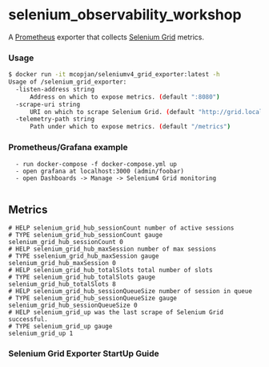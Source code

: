 # selenium_observability_workshop

A [Prometheus](https://prometheus.io/) exporter that collects [Selenium Grid](http://www.seleniumhq.org/projects/grid/) metrics.

### Usage

```sh
$ docker run -it mcopjan/seleniumv4_grid_exporter:latest -h
Usage of /selenium_grid_exporter:
  -listen-address string
      Address on which to expose metrics. (default ":8080")
  -scrape-uri string
      URI on which to scrape Selenium Grid. (default "http://grid.local")
  -telemetry-path string
      Path under which to expose metrics. (default "/metrics")
```

### Prometheus/Grafana example

```
  - run docker-compose -f docker-compose.yml up
  - open grafana at localhost:3000 (admin/foobar)
  - open Dashboards -> Manage -> Selenium4 Grid monitoring
  
```

## Metrics

```
# HELP selenium_grid_hub_sessionCount number of active sessions
# TYPE selenium_grid_hub_sessionCount gauge
selenium_grid_hub_sessionCount 0
# HELP selenium_grid_hub_maxSession number of max sessions
# TYPE sselenium_grid_hub_maxSession gauge
selenium_grid_hub_maxSession 0
# HELP selenium_grid_hub_totalSlots total number of slots
# TYPE selenium_grid_hub_totalSlots gauge
selenium_grid_hub_totalSlots 8
# HELP selenium_grid_hub_sessionQueueSize number of session in queue
# TYPE selenium_grid_hub_sessionQueueSize gauge
selenium_grid_hub_sessionQueueSize 0
# HELP selenium_grid_up was the last scrape of Selenium Grid successful.
# TYPE selenium_grid_up gauge
selenium_grid_up 1
```

### Selenium Grid Exporter StartUp Guide


